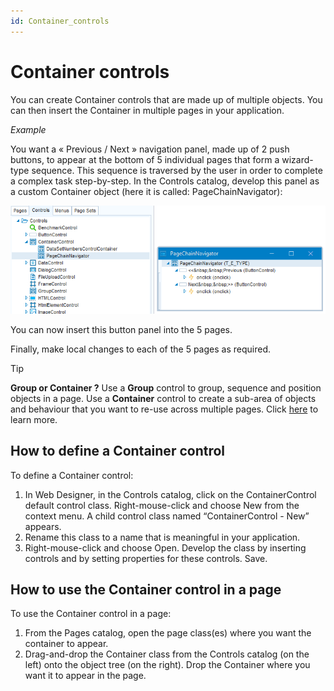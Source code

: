 ```yaml
---
id: Container_controls
---
```


# Container controls

You can create Container controls that are made up of multiple objects. You can then insert the Container in multiple pages in your application.

*Example*

You want a « Previous / Next » navigation panel, made up of 2 push buttons, to appear at the bottom of 5 individual pages that form a wizard-type sequence. This sequence is traversed by the user in order to complete a complex task step-by-step. In the Controls catalog, develop this panel as a custom Container object (here it is called: PageChainNavigator):

![](./assets/1efbaa1a-5690-490f-8c1c-609f7e4fb331.png)

You can now insert this button panel into the 5 pages.

Finally, make local changes to each of the 5 pages as required.

> [!TIP]
> **Group or Container ?**
> Use a **Group** control to group, sequence and position objects in a page. Use a **Container** control to create a sub-area of objects and behaviour that you want to re-use across multiple pages. Click [here](/docs/Web_and_app_UIs/Web_Designer_controls/Group_controls.md) to learn more.

## How to define a Container control

To define a Container control:

1. In Web Designer, in the Controls catalog, click on the ContainerControl default control class. Right-mouse-click and choose New from the context menu. A child control class named “ContainerControl - New” appears.
2. Rename this class to a name that is meaningful in your application.
3. Right-mouse-click and choose Open. Develop the class by inserting controls and by setting properties for these controls. Save.

## How to use the Container control in a page

To use the Container control in a page:

1. From the Pages catalog, open the page class(es) where you want the container to appear.
2. Drag-and-drop the Container class from the Controls catalog (on the left) onto the object tree (on the right). Drop the Container where you want it to appear in the page.